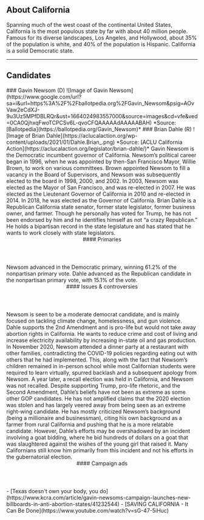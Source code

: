 ## About California
Spanning much of the west coast of the continental United States, California is the most populous state by far with about 40 million people. Famous for its diverse landscapes, Los Angeles, and Hollywood, about 35% of the population is white, and 40% of the population is Hispanic. California is a solid Democratic state. 

---

## Candidates

<Grid>
  <Box>
    ### Gavin Newsom (D)
    ![Image of Gavin Newsom](https://www.google.com/url?sa=i&url=https%3A%2F%2Fballotpedia.org%2FGavin_Newsom&psig=AOvVaw2eCdXJ-9u3Uz5MPfDBLRQr&ust=1664024983557000&source=images&cd=vfe&ved=0CA0QjhxqFwoTCPCSv6L-qvoCFQAAAAAdAAAAABAH)
    *Source: [Ballotpedia](https://ballotpedia.org/Gavin_Newsom)*
  </Box>
  <Box>
    ### Brian Dahle (R)
    ![Image of Brian Dahle](https://aclucalaction.org/wp-content/uploads/2021/01/Dahle.Brian_.png)
    *Source: [ACLU California Action](https://aclucalaction.org/legislator/brian-dahle/)*
  </Box>

  <Box>
    Gavin Newsom is the Democratic incumbent governor of California. Newsom’s political career began in 1996, when he was appointed by then-San Francisco Mayor, Willie Brown, to work on various committees. Brown appointed Newsom to fill a vacancy in the Board of Supervisors, and Newsom was subsequently elected to the board in 1998, 2000, and 2002. In 2003, Newsom was elected as the Mayor of San Francisco, and was re-elected in 2007. He was elected as the Lieutenant Governor of California in 2010 and re-elected in 2014. In 2018, he was elected as the Governor of California. 
  </Box>
  <Box>
    Brian Dahle is a Republican California state senator, former state legislator, former business owner, and farmer. Though he personally has voted for Trump, he has not been endorsed by him and he identifies himself as not “a crazy Republican.” He holds a bipartisan record in the state legislature and has stated that he wants to work closely with state legislators.
  </Box>

  <Header>
    #### Primaries
  </Header>
  <Box>
    Newsom advanced in the Democratic primary, winning 61.2% of the nonpartisan primary vote.
  </Box>
  <Box>
    Dahle advanced as the Republican candidate in the nonpartisan primary vote, with 15.1% of the vote. 
  </Box>

  <Header>
    #### Issues & controversies
  </Header>

  <WideBox>
    Newsom is seen to be a moderate democrat candidate, and is mainly focused on tackling climate change, homelessness, and gun violence. 
Dahle supports the 2nd Amendment and is pro-life but would not take away abortion rights in California. He wants to reduce crime and cost of living and increase electricity availability by increasing in-state oil and gas production. 
In November 2020, Newsom attended a dinner party at a restaurant with other families, contradicting the COVID-19 policies regarding eating out with others that he had implemented. This, along with the fact that Newsom’s children remained in in-person school while most Californian students were required to learn virtually, spurred backlash and a subsequent apology from Newsom. A year later, a recall election was held in California, and Newsom was not recalled. 
Despite supporting Trump, pro-life rhetoric, and the Second Amendment, Dahle’s beliefs have not been as extreme as some other GOP candidates. He has not amplified claims that the 2020 election was stolen and has largely veered away from being seen as an extreme right-wing candidate. He has mostly criticized Newsom’s background (being a millionaire and businessman), citing his own background as a farmer from rural California and pushing that he is a more relatable candidate. 
However, Dahle’s efforts may be overshadowed by an incident involving a goat bidding, where he bid hundreds of dollars on a goat that was slaughtered against the wishes of the young girl that raised it. Many Californians still know him primarily from this incident and not his efforts in the gubernatorial election. 
  </WideBox>
 
  <Header>
    #### Campaign ads
  </Header>
  <Box>
    - [Texas doesn't own your body, you do](https://www.kcra.com/article/gavin-newsoms-campaign-launches-new-billboards-in-anti-abortion-states/41232544)
  </Box>
  <Box>
    - [SAVING CALIFORNIA - It Can Be Done](https://www.youtube.com/watch?v=sG-47-5iHuc)
  </Box>
</Grid>
